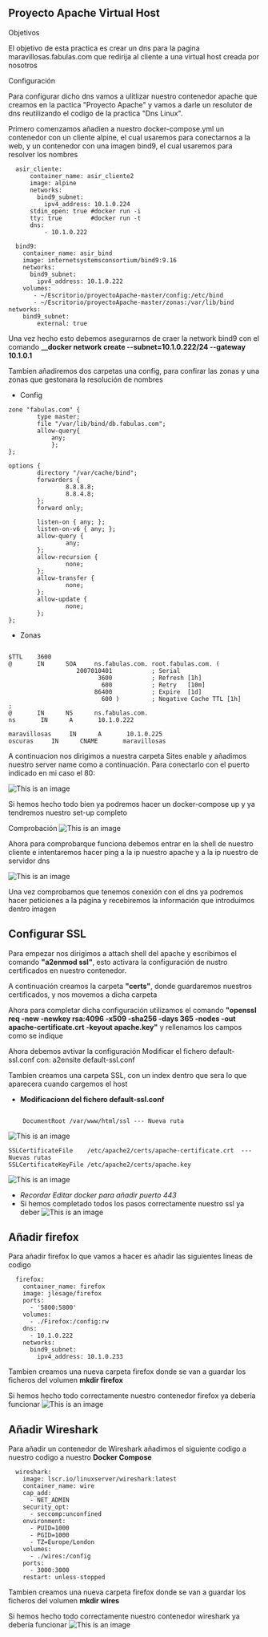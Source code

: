 ## Proyecto Apache Virtual Host

Objetivos

El objetivo de esta practica es crear un dns para la pagina maravillosas.fabulas.com que redirija al cliente a una virtual host creada por nosotros

Configuración

Para configurar dicho dns vamos a ulitlizar nuestro contenedor apache que creamos en la pactica "Proyecto Apache" y vamos a darle un resolutor de dns reutilizando el codigo de la practica "Dns Linux".

Primero comenzamos añadien a nuestro docker-compose.yml un contenedor con un cliente alpine, el cual usaremos para conectarnos a la web, y un contenedor con una imagen bind9, el cual usaremos para resolver los nombres
```
  asir_cliente:
      container_name: asir_cliente2
      image: alpine
      networks:
        bind9_subnet:
          ipv4_address: 10.1.0.224
      stdin_open: true #docker run -i
      tty: true        #docker run -t
      dns:
          - 10.1.0.222

  bind9:
    container_name: asir_bind
    image: internetsystemsconsortium/bind9:9.16
    networks:
      bind9_subnet:
        ipv4_address: 10.1.0.222
    volumes:
       - ~/Escritorio/proyectoApache-master/config:/etc/bind
       - ~/Escritorio/proyectoApache-master/zonas:/var/lib/bind
networks:
    bind9_subnet:
        external: true
 ```
Una vez hecho esto debemos asegurarnos de craer la network bind9 con el comando **__docker network create --subnet=10.1.0.222/24 --gateway 10.1.0.1**

Tambien añadiremos dos carpetas una config, para confirar las zonas y una zonas que gestonara la resolución de nombres

- Config
```
zone "fabulas.com" {
        type master;
        file "/var/lib/bind/db.fabulas.com";
        allow-query{
            any;
            };
};
```
```
options {
        directory "/var/cache/bind";
        forwarders {
                8.8.8.8;
                8.8.4.8;
        };
        forward only;

        listen-on { any; };
        listen-on-v6 { any; };
        allow-query {
                any;
        };
        allow-recursion {
                none;
        };
        allow-transfer {
                none;
        };
        allow-update {
                none;
        };
};
```  
- Zonas
```

$TTL    3600
@       IN      SOA     ns.fabulas.com. root.fabulas.com. (
                   2007010401           ; Serial
                         3600           ; Refresh [1h]
                          600           ; Retry   [10m]
                        86400           ; Expire  [1d]
                          600 )         ; Negative Cache TTL [1h]
;
@       IN      NS      ns.fabulas.com.
ns       IN      A       10.1.0.222

maravillosas     IN      A       10.1.0.225
oscuras     IN      CNAME       maravillosas
```
A continuacion nos dirigimos a nuestra carpeta Sites enable y añadimos nuestro server name como a continuación. Para conectarlo con el puerto indicado en mi caso el 80:

![This is an image](https://github.com/Jacobo1234556/Instalacion_de_Apache_Virtual-Host/blob/main/imagenes/Captura%20de%20pantalla%20de%202022-11-17%2019-59-57.png)


Si hemos hecho todo bien ya podremos hacer un docker-compose up y ya tendremos nuestro set-up completo

Comprobación
![This is an image](https://github.com/Jacobo1234556/Instalacion_de_Apache_Virtual-Host/blob/main/imagenes/Captura%20desde%202022-11-17%2020-21-43.png)

Ahora para comprobarque funciona debemos entrar en la shell de nuestro cliente e intentaremos hacer ping a la ip nuestro apache y a la ip nuestro de servidor dns


![This is an image](https://github.com/Jacobo1234556/Instalacion_de_Apache_Virtual-Host/blob/main/imagenes/Captura%20desde%202022-11-17%2020-01-05.png)

Una vez comprobamos que tenemos conexión con el dns ya podremos hacer peticiones a la página y recebiremos la información que introduimos dentro imagen

## Configurar SSL

Para empezar nos dirigimos a  attach shell del apache y escribimos el comando **__"a2enmod ssl"__**, esto activara la configuración de nustro certificados en nuestro contenedor.

A continuación creamos la carpeta **__"certs"__**, donde guardaremos nuestros certificados, y nos movemos a dicha carpeta  

Ahora para completar dicha configuración  utilizamos el comando **__"openssl req -new -newkey rsa:4096 -x509 -sha256 -days 365 -nodes -out apache-certificate.crt -keyout apache.key"__** y rellenamos los campos como se indique

Ahora debemos avtivar la configuración Modificar el fichero default-ssl.conf con:
a2ensite default-ssl.conf

Tambien creamos una carpeta SSL, con un index dentro que sera lo que aparecera cuando cargemos el host

- **Modificacionn del fichero default-ssl.conf**

```

    DocumentRoot /var/www/html/ssl --- Nueva ruta
```
    
![This is an image](https://github.com/Jacobo1234556/Instalacion_de_Apache_Virtual-Host/blob/main/imagenes/Captura%20de%20pantalla%20de%202022-11-23%2019-52-11.png)

    SSLCertificateFile    /etc/apache2/certs/apache-certificate.crt  --- Nuevas rutas
    SSLCertificateKeyFile /etc/apache2/certs/apache.key
    
![This is an image](https://github.com/Jacobo1234556/Instalacion_de_Apache_Virtual-Host/blob/main/imagenes/Captura%20de%20pantalla%20de%202022-11-23%2019-52-42.png)

-  *Recordar Editar docker para añadir puerto 443*
- Si hemos completado todos los pasos correctamente nuestro ssl ya deber
![This is an image](https://github.com/Jacobo1234556/Instalacion_de_Apache_Virtual-Host/blob/main/imagenes/Captura%20de%20pantalla%20de%202022-11-23%2020-29-40.png)

## Añadir firefox

Para añadir firefox lo que vamos a hacer es añadir las siguientes lineas de codigo
```
  firefox:
    container_name: firefox
    image: jlesage/firefox
    ports:
      - '5800:5800'
    volumes:
      - ./Firefox:/config:rw
    dns:
      - 10.1.0.222
    networks:
      bind9_subnet:
        ipv4_address: 10.1.0.233
 ```
 Tambien creamos una nueva carpeta firefox donde se van a guardar los ficheros del volumen
 **__mkdir firefox__**
 
 Si hemos hecho todo correctamente nuestro contenedor firefox ya debería funcionar
 ![This is an image](https://github.com/Jacobo1234556/Instalacion_de_Apache_Virtual-Host/blob/main/imagenes/Captura%20desde%202022-11-24%2016-38-58.png)

## Añadir Wireshark

Para añadir un contenedor de Wireshark añadimos el siguiente codigo a nuestro codigo a nuestro **__Docker Compose__**

```
  wireshark:
    image: lscr.io/linuxserver/wireshark:latest
    container_name: wire
    cap_add:
      - NET_ADMIN
    security_opt:
      - seccomp:unconfined 
    environment:
      - PUID=1000
      - PGID=1000
      - TZ=Europe/London
    volumes:
      - ./wires:/config
    ports:
      - 3000:3000
    restart: unless-stopped
```

 Tambien creamos una nueva carpeta firefox donde se van a guardar los ficheros del volumen
 **__mkdir wires__**
 
 Si hemos hecho todo correctamente nuestro contenedor wireshark ya debería funcionar
 ![This is an image](https://github.com/Jacobo1234556/Instalacion_de_Apache_Virtual-Host/blob/main/imagenes/Captura%20desde%202022-11-24%2017-59-15.png)

